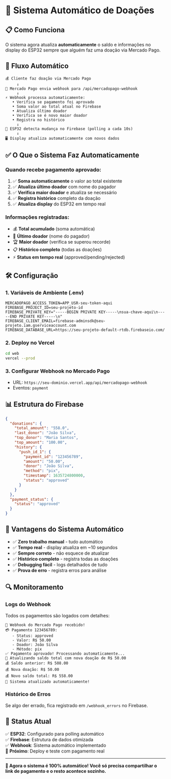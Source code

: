 # 🤖 Sistema Automático de Doações

## 📋 **Como Funciona**

O sistema agora atualiza **automaticamente** o saldo e informações no display do ESP32 sempre que alguém faz uma doação via Mercado Pago.

## 🔄 **Fluxo Automático**

```
💰 Cliente faz doação via Mercado Pago
     ↓
🔔 Mercado Pago envia webhook para /api/mercadopago-webhook
     ↓
⚡ Webhook processa automaticamente:
   • Verifica se pagamento foi aprovado
   • Soma valor ao total atual no Firebase
   • Atualiza último doador
   • Verifica se é novo maior doador
   • Registra no histórico
     ↓
📱 ESP32 detecta mudança no Firebase (polling a cada 10s)
     ↓
🖥️ Display atualiza automaticamente com novos dados
```

## ✅ **O Que o Sistema Faz Automaticamente**

### **Quando recebe pagamento aprovado:**
1. ✅ **Soma automaticamente** o valor ao total existente
2. ✅ **Atualiza último doador** com nome do pagador
3. ✅ **Verifica maior doador** e atualiza se necessário
4. ✅ **Registra histórico** completo da doação
5. ✅ **Atualiza display** do ESP32 em tempo real

### **Informações registradas:**
- 💰 **Total acumulado** (soma automática)
- 👤 **Último doador** (nome do pagador)
- 🏆 **Maior doador** (verifica se superou recorde)
- 📋 **Histórico completo** (todas as doações)
- ⚡ **Status em tempo real** (approved/pending/rejected)

## 🛠️ **Configuração**

### **1. Variáveis de Ambiente (.env)**
```env
MERCADOPAGO_ACCESS_TOKEN=APP_USR-seu-token-aqui
FIREBASE_PROJECT_ID=seu-projeto-id
FIREBASE_PRIVATE_KEY="-----BEGIN PRIVATE KEY-----\nsua-chave-aqui\n-----END PRIVATE KEY-----\n"
FIREBASE_CLIENT_EMAIL=firebase-adminsdk@seu-projeto.iam.gserviceaccount.com
FIREBASE_DATABASE_URL=https://seu-projeto-default-rtdb.firebaseio.com/
```

### **2. Deploy no Vercel**
```bash
cd web
vercel --prod
```

### **3. Configurar Webhook no Mercado Pago**
- URL: `https://seu-dominio.vercel.app/api/mercadopago-webhook`
- Eventos: `payment`

## 📊 **Estrutura do Firebase**

```json
{
  "donations": {
    "total_amount": "558.0",
    "last_donor": "João Silva",
    "top_donor": "Maria Santos",
    "top_amount": "100.00",
    "history": {
      "push_id_1": {
        "payment_id": "123456789",
        "amount": "50.00",
        "donor": "João Silva",
        "method": "pix",
        "timestamp": 1635724800000,
        "status": "approved"
      }
    }
  },
  "payment_status": {
    "status": "approved"
  }
}
```

## 🎯 **Vantagens do Sistema Automático**

- ✅ **Zero trabalho manual** - tudo automático
- ✅ **Tempo real** - display atualiza em ~10 segundos
- ✅ **Sempre correto** - não esquece de atualizar
- ✅ **Histórico completo** - registra todas as doações
- ✅ **Debugging fácil** - logs detalhados de tudo
- ✅ **Prova de erro** - registra erros para análise

## 🔍 **Monitoramento**

### **Logs do Webhook**
Todos os pagamentos são logados com detalhes:
```
🔔 Webhook do Mercado Pago recebido!
💳 Pagamento 123456789:
   - Status: approved
   - Valor: R$ 50.00
   - Doador: João Silva
   - Método: pix
✅ Pagamento aprovado! Processando automaticamente...
🧮 Atualizando saldo total com nova doação de R$ 50.00
💰 Saldo anterior: R$ 508.00
💰 Nova doação: R$ 50.00
💰 Novo saldo total: R$ 558.00
🎉 Sistema atualizado automaticamente!
```

### **Histórico de Erros**
Se algo der errado, fica registrado em `/webhook_errors` no Firebase.

## 🚀 **Status Atual**

✅ **ESP32**: Configurado para polling automático  
✅ **Firebase**: Estrutura de dados otimizada  
✅ **Webhook**: Sistema automático implementado  
🔄 **Próximo**: Deploy e teste com pagamento real

---

**🎉 Agora o sistema é 100% automático! Você só precisa compartilhar o link de pagamento e o resto acontece sozinho.**
